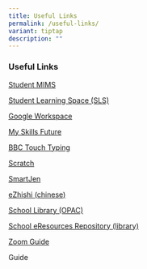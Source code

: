 ```yaml
---
title: Useful Links
permalink: /useful-links/
variant: tiptap
description: ""
---
```

<h3>Useful Links</h3>
<p><a href="https://idp.mims.moe.gov.sg/" rel="noopener noreferrer nofollow" target="_blank">Student MIMS</a> 
</p>
<p><a href="https://vle.learning.moe.edu.sg/login" rel="noopener noreferrer nofollow" target="_blank">Student Learning Space (SLS)</a>
</p>
<p><a href="https://workspace.google.com/dashboard/" rel="noopener noreferrer nofollow" target="_blank">Google Workspace</a>
</p>
<p><a href="https://www.myskillsfuture.gov.sg/content/student/en/primary.html" rel="noopener noreferrer nofollow" target="_blank">My Skills Future</a>
</p>
<p><a href="https://www.bbc.co.uk/bitesize/topics/zf2f9j6/articles/z3c6tfr" rel="noopener noreferrer nofollow" target="_blank">BBC Touch Typing</a>
</p>
<p><a href="https://scratch.mit.edu/" rel="noopener noreferrer nofollow" target="_blank">Scratch</a>
</p>
<p><a href="https://changkatpri.heyhi.sg/" rel="noopener noreferrer nofollow" target="_blank">SmartJen</a>
</p>
<p><a href="https://www.ezhishi.net/CKPSebook2022/" rel="noopener noreferrer nofollow" target="_blank">eZhishi (chinese)</a>
</p>
<p><a href="https://schoolibrary.moe.edu.sg/changkatpri" rel="noopener noreferrer nofollow" target="_blank">School Library (OPAC)</a>
</p>
<p><a href="https://schoolibrary.moe.edu.sg/eresourcespri/cgi-bin/spydus.exe/MSGTRN/WPAC/HOME" rel="noopener noreferrer nofollow" target="_blank">School eResources Repository (library)</a>
</p>
<p><a href="https://drive.google.com/file/d/16MJ0skY90g_nGq7MJ9Kpy-DJQAlywoHB/view" rel="noopener noreferrer nofollow" target="_blank">Zoom Guide</a>
</p>
<p></p>
<p>Guide</p>
<p></p>
<p></p>